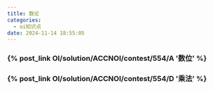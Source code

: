 ```yaml
---
title: 数论
categories:
  - oi知识点
date: 2024-11-14 18:55:05
---
```


### {% post_link OI/solution/ACCNOI/contest/554/A '数位' %}

### {% post_link OI/solution/ACCNOI/contest/554/D '乘法' %}